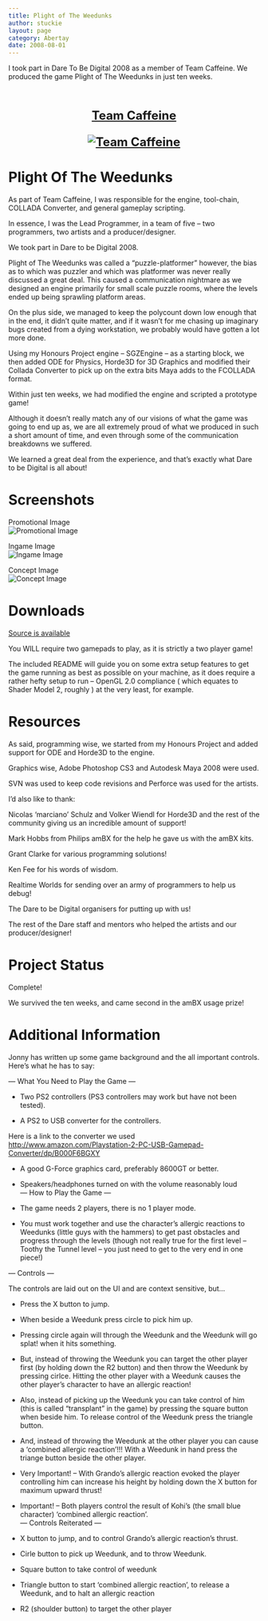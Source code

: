 ```yaml
---
title: Plight of The Weedunks
author: stuckie
layout: page
category: Abertay
date: 2008-08-01
---
```

I took part in Dare To Be Digital 2008 as a member of Team Caffeine. We produced the game Plight of The Weedunks in just ten weeks.

&nbsp;

<div style="text-align: center; font-size: 24px; font-weight: bold; text-decoration: underline;">
  <p>
    Team Caffeine
  </p>
  
  <p>
    <img src="logo.jpg" alt="Team Caffeine" />
  </p>
</div>

# Plight Of The Weedunks

As part of Team Caffeine, I was responsible for the engine, tool-chain, COLLADA Converter, and general gameplay scripting.

In essence, I was the Lead Programmer, in a team of five &#8211; two programmers, two artists and a producer/designer.

We took part in Dare to be Digital 2008.

Plight of The Weedunks was called a &#8220;puzzle-platformer&#8221; however, the bias as to which was puzzler and which was platformer was never really discussed a great deal. This caused a communication nightmare as we designed an engine primarily for small scale puzzle rooms, where the levels ended up being sprawling platform areas.

On the plus side, we managed to keep the polycount down low enough that in the end, it didn&#8217;t quite matter, and if it wasn&#8217;t for me chasing up imaginary bugs created from a dying workstation, we probably would have gotten a lot more done.

Using my Honours Project engine &#8211; SGZEngine &#8211; as a starting block, we then added ODE for Physics, Horde3D for 3D Graphics and modified their Collada Converter to pick up on the extra bits Maya adds to the FCOLLADA format.

Within just ten weeks, we had modified the engine and scripted a prototype game!

Although it doesn&#8217;t really match any of our visions of what the game was going to end up as, we are all extremely proud of what we produced in such a short amount of time, and even through some of the communication breakdowns we suffered.

We learned a great deal from the experience, and that&#8217;s exactly what Dare to be Digital is all about!

# Screenshots

Promotional Image  
![Promotional Image](screenshot3.jpg)

Ingame Image  
![Ingame Image](screenshot1.jpg)

Concept Image  
![Concept Image](screenshot2.jpg)

# Downloads

[Source is available](https://github.com/stuckie/plightoftheweedunks)

You WILL require two gamepads to play, as it is strictly a two player game!

The included README will guide you on some extra setup features to get the game running as best as possible on your machine, as it does require a rather hefty setup to run &#8211; OpenGL 2.0 compliance ( which equates to Shader Model 2, roughly ) at the very least, for example.

# Resources

As said, programming wise, we started from my Honours Project and added support for ODE and Horde3D to the engine.

Graphics wise, Adobe Photoshop CS3 and Autodesk Maya 2008 were used.

SVN was used to keep code revisions and Perforce was used for the artists.

I&#8217;d also like to thank:

Nicolas &#8216;marciano&#8217; Schulz and Volker Wiendl for Horde3D and the rest of the community giving us an incredible amount of support!

Mark Hobbs from Philips amBX for the help he gave us with the amBX kits.

Grant Clarke for various programming solutions!

Ken Fee for his words of wisdom.

Realtime Worlds for sending over an army of programmers to help us debug!

The Dare to be Digital organisers for putting up with us!

The rest of the Dare staff and mentors who helped the artists and our producer/designer!

# Project Status

Complete!

We survived the ten weeks, and came second in the amBX usage prize!

# Additional Information

Jonny has written up some game background and the all important controls. Here&#8217;s what he has to say:

&#8212; What You Need to Play the Game &#8212;

* Two PS2 controllers (PS3 controllers may work but have not been tested).

* A PS2 to USB converter for the controllers.

Here is a link to the converter we used <http://www.amazon.com/Playstation-2-PC-USB-Gamepad-Converter/dp/B000F6BGXY>

* A good G-Force graphics card, preferably 8600GT or better.

* Speakers/headphones turned on with the volume reasonably loud  
&#8212; How to Play the Game &#8212;

* The game needs 2 players, there is no 1 player mode.

* You must work together and use the character&#8217;s allergic reactions to Weedunks (little guys with the hammers) to get past obstacles and progress through the levels (though not really true for the first level &#8211; Toothy the Tunnel level &#8211; you just need to get to the very end in one piece!)

&#8212; Controls &#8212;

The controls are laid out on the UI and are context sensitive, but&#8230;

* Press the X button to jump.

* When beside a Weedunk press circle to pick him up.

* Pressing circle again will through the Weedunk and the Weedunk will go splat! when it hits something.

* But, instead of throwing the Weedunk you can target the other player first (by holding down the R2 button) and then throw the Weedunk by pressing cirlce. Hitting the other player with a Weedunk causes the other player&#8217;s character to have an allergic reaction!

* Also, instead of picking up the Weedunk you can take control of him (this is called &#8220;transplant&#8221; in the game) by pressing the square button when beside him. To release control of the Weedunk press the triangle button.

* And, instead of throwing the Weedunk at the other player you can cause a &#8216;combined allergic reaction&#8217;!!! With a Weedunk in hand press the triange button beside the other player.

* Very Important! &#8211; With Grando&#8217;s allergic reaction evoked the player controlling him can increase his height by holding down the X button for maximum upward thrust!

* Important! &#8211; Both players control the result of Kohi&#8217;s (the small blue character) &#8216;combined allergic reaction&#8217;.  
&#8212; Controls Reiterated &#8212;

* X button to jump, and to control Grando&#8217;s allergic reaction&#8217;s thrust.

* Cirle button to pick up Weedunk, and to throw Weedunk.

* Square button to take control of weedunk

* Triangle button to start &#8216;combined allergic reaction&#8217;, to release a Weedunk, and to halt an allergic reaction

* R2 (shoulder button) to target the other player
